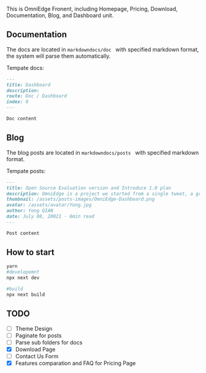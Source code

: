 This is OmniEdge Fronent, including Homepage, Pricing, Download, Documentation, Blog, and Dashboard unit.

## Documentation
The docs are located in `markdowndocs/doc ` with specified markdown format, the system will parse them automatically.

Tempate docs:

```markdown
---
title: Dashboard
description:
route: Doc / Dashboard 
index: 0
---

Doc content
```

## Blog

The blog posts are located in `markdowndocs/posts ` with specified markdown format.

Tempate posts:

```markdown
---
title: Open Source Evaluation version and Introduce 1.0 plan
description: OmniEdge is a project we started from a single tweet, a group of network experts from 9 cities across 5 countries gathering together to build a paradigm shift for next-generation peer-to-peer VPN infrastructure. 
thumbnail: /assets/posts-images/OmniEdge-Dashboard.png
avatar: /assets/avatar/Yong.jpg
author: Yong QIAN
date: July 08, 20021 · 6min read
---

Post content

```

## How to start

```bash
yarn 
#developemnt
npx next dev 

#build
npx next build
```

## TODO

- [ ] Theme Design
- [ ] Paginate for posts
- [ ] Parse sub folders for docs
- [X] Download Page
- [ ] Contact Us Form
- [X] Features comparation and FAQ for Pricing Page
